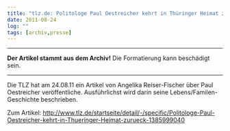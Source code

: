 ```yaml
---
title: "tlz.de: Politologe Paul Oestreicher kehrt in Thüringer Heimat zurück"
date: 2011-08-24
log: ""
tags: [archiv,presse]
---
```

<hr><b>Der Artikel stammt aus dem Archiv!</b> Die Formatierung kann beschädigt sein.<hr>

Die TLZ hat am 24.08.11 ein Artikel von Angelika Reiser-Fischer über Paul Oestreicher veröffentliche. Ausführlichst wird darin seine Lebens/Familen-Geschichte beschrieben. 

Zum Artikel: http://www.tlz.de/startseite/detail/-/specific/Politologe-Paul-Oestreicher-kehrt-in-Thueringer-Heimat-zurueck-1385999040
